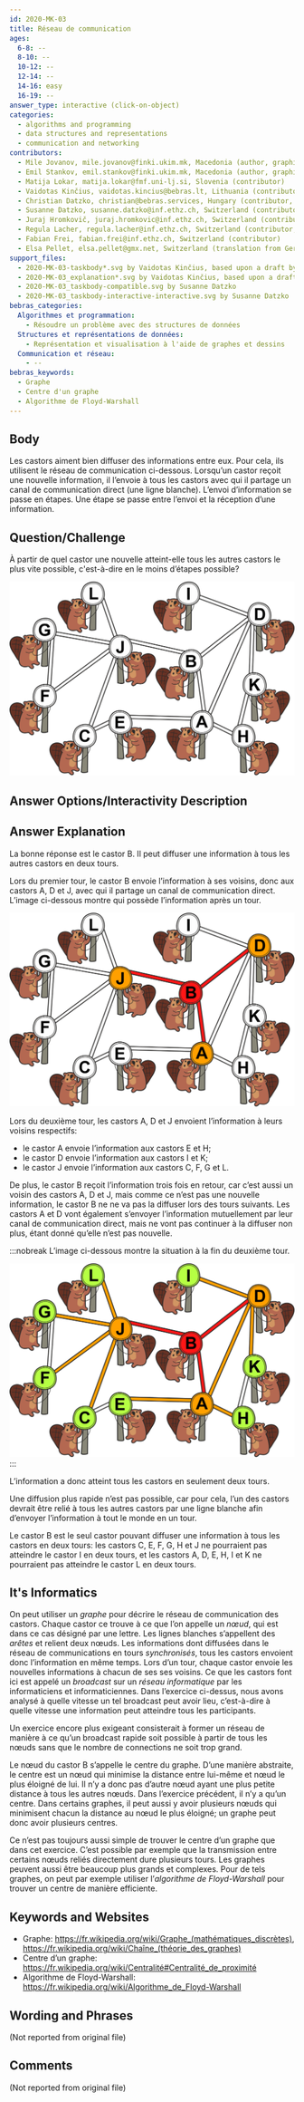 ```yaml
---
id: 2020-MK-03
title: Réseau de communication
ages:
  6-8: --
  8-10: --
  10-12: --
  12-14: --
  14-16: easy
  16-19: --
answer_type: interactive (click-on-object)
categories:
  - algorithms and programming
  - data structures and representations
  - communication and networking
contributors:
  - Mile Jovanov, mile.jovanov@finki.ukim.mk, Macedonia (author, graphics)
  - Emil Stankov, emil.stankov@finki.ukim.mk, Macedonia (author, graphics)
  - Matija Lokar, matija.lokar@fmf.uni-lj.si, Slovenia (contributor)
  - Vaidotas Kinčius, vaidotas.kincius@bebras.lt, Lithuania (contributor, graphics)
  - Christian Datzko, christian@bebras.services, Hungary (contributor, graphics)
  - Susanne Datzko, susanne.datzko@inf.ethz.ch, Switzerland (contributor, graphics)
  - Juraj Hromkovič, juraj.hromkovic@inf.ethz.ch, Switzerland (contributor)
  - Regula Lacher, regula.lacher@inf.ethz.ch, Switzerland (contributor, translation from English into German)
  - Fabian Frei, fabian.frei@inf.ethz.ch, Switzerland (contributor)
  - Elsa Pellet, elsa.pellet@gmx.net, Switzerland (translation from German into French)
support_files:
  - 2020-MK-03-taskbody*.svg by Vaidotas Kinčius, based upon a draft by Mile Jovanov and Emil Stankov, improved by Susanne Datzko
  - 2020-MK-03_explanation*.svg by Vaidotas Kinčius, based upon a draft by Christian Datzko
  - 2020-MK-03_taskbody-compatible.svg by Susanne Datzko
  - 2020-MK-03_taskbody-interactive-interactive.svg by Susanne Datzko
bebras_categories:
  Algorithmes et programmation:
    - Résoudre un problème avec des structures de données
  Structures et représentations de données:
    - Représentation et visualisation à l'aide de graphes et dessins
  Communication et réseau:
    - --
bebras_keywords:
  - Graphe
  - Centre d'un graphe
  - Algorithme de Floyd-Warshall
---
```



## Body

Les castors aiment bien diffuser des informations entre eux. Pour cela, ils utilisent le réseau de communication ci-dessous. Lorsqu’un castor reçoit une nouvelle information, il l’envoie à tous les castors avec qui il partage un canal de communication direct (une ligne blanche). L’envoi d’information se passe en étapes. Une étape se passe entre l’envoi et la réception d’une information.


## Question/Challenge

À partir de quel castor une nouvelle atteint-elle tous les autres castors le plus vite possible, c'est-à-dire en le moins d’étapes possible?

![](graphics/2020-MK-03_taskbody-compatible.svg "Réseau de communication (350px)")


## Answer Options/Interactivity Description

<!-- empty -->


## Answer Explanation

La bonne réponse est le castor B. Il peut diffuser une information à tous les autres castors en deux tours.

Lors du premier tour, le castor B envoie l’information à ses voisins, donc aux castors A, D et J, avec qui il partage un canal de communication direct. L’image ci-dessous montre qui possède l’information après un tour.

![](graphics/2020-MK-03_explanation1-compatible.svg "Explication 1 (350px)")

Lors du deuxième tour, les castors A, D et J envoient l’information à leurs voisins respectifs:
 - le castor A envoie l’information aux castors E et H;
 - le castor D envoie l’information aux castors I et K;
 - le castor J envoie l’information aux castors C, F, G et L.

De plus, le castor B reçoit l’information trois fois en retour, car c’est aussi un voisin des castors A, D et J, mais comme ce n’est pas une nouvelle information, le castor B ne ne va pas la diffuser lors des tours suivants. Les castors A et D vont également s’envoyer l’information mutuellement par leur canal de communication direct, mais ne vont pas continuer à la diffuser non plus, étant donné qu’elle n’est pas nouvelle.

:::nobreak
L’image ci-dessous montre la situation à la fin du deuxième tour.

![](graphics/2020-MK-03_explanation2-compatible.svg "Explication 2 (350px)")
:::

L’information a donc atteint tous les castors en seulement deux tours.

Une diffusion plus rapide n’est pas possible, car pour cela, l’un des castors devrait être relié à tous les autres castors par une ligne blanche afin d’envoyer l’information à tout le monde en un tour.

Le castor B est le seul castor pouvant diffuser une information à tous les castors en deux tours: les castors C, E, F, G, H et J ne pourraient pas atteindre le castor I en deux tours, et les castors A, D, E, H, I et K ne pourraient pas atteindre le castor L en deux tours.


## It's Informatics

On peut utiliser un _graphe_ pour décrire le réseau de communication des castors. Chaque castor ce trouve à ce que l’on appelle un _nœud_, qui est dans ce cas désigné par une lettre. Les lignes blanches s’appellent des _arêtes_ et relient deux nœuds. Les informations dont diffusées dans le réseau de communications en tours _synchronisés_, tous les castors envoient donc l’information en même temps. Lors d’un tour, chaque castor envoie les nouvelles informations à chacun de ses ses voisins. Ce que les castors font ici est appelé un _broadcast_ sur un _réseau informatique_ par les informaticiens et informaticiennes. Dans l’exercice ci-dessus, nous avons analysé à quelle vitesse un tel broadcast peut avoir lieu, c’est-à-dire à quelle vitesse une information peut atteindre tous les participants.

Un exercice encore plus exigeant consisterait à former un réseau de manière à ce qu’un broadcast rapide soit possible à partir de tous les nœuds sans que le nombre de connections ne soit trop grand.

Le nœud du castor B s’appelle le centre du graphe. D’une manière abstraite, le centre est un nœud qui minimise la distance entre lui-même et nœud le plus éloigné de lui. Il n’y a donc pas d’autre nœud ayant une plus petite distance à tous les autres nœuds. Dans l’exercice précédent, il n’y a qu’un centre. Dans certains graphes, il peut aussi y avoir plusieurs nœuds qui minimisent chacun la distance au nœud le plus éloigné; un graphe peut donc avoir plusieurs centres.

Ce n’est pas toujours aussi simple de trouver le centre d’un graphe que dans cet exercice. C’est possible par exemple que la transmission entre certains nœuds reliés directement dure plusieurs tours. Les graphes peuvent aussi être beaucoup plus grands et complexes. Pour de tels graphes, on peut par exemple utiliser l’_algorithme de Floyd-Warshall_ pour trouver un centre de manière efficiente.


## Keywords and Websites

 - Graphe: https://fr.wikipedia.org/wiki/Graphe_(mathématiques_discrètes), https://fr.wikipedia.org/wiki/Chaîne_(théorie_des_graphes)
 - Centre d’un graphe: https://fr.wikipedia.org/wiki/Centralité#Centralité_de_proximité
 - Algorithme de Floyd-Warshall: https://fr.wikipedia.org/wiki/Algorithme_de_Floyd-Warshall


## Wording and Phrases

(Not reported from original file)


## Comments

(Not reported from original file)
